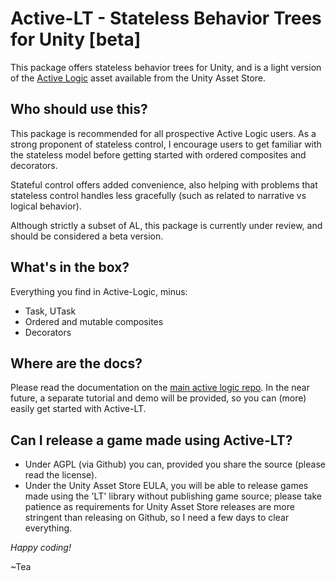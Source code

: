# Active-LT - Stateless Behavior Trees for Unity [beta]

This package offers stateless behavior trees for Unity, and is a light version 
of the [Active Logic](https://assetstore.unity.com/packages/tools/ai/active-logic-151850) 
asset available from the Unity Asset Store.

## Who should use this?

This package is recommended for all prospective Active Logic users. As a strong proponent of
stateless control, I encourage users to get familiar with the stateless model before getting
started with ordered composites and decorators.

Stateful control offers added convenience, also helping with problems that stateless control
handles less gracefully (such as related to narrative vs logical behavior).

Although strictly a subset of AL, this package is currently under review, and should be 
considered a beta version.

## What's in the box?

Everything you find in Active-Logic, minus:
- Task, UTask
- Ordered and mutable composites
- Decorators

## Where are the docs?

Please read the documentation on the [main active logic repo](https://github.com/active-logic/activelogic-cs).
In the near future, a separate tutorial and demo will be provided, so you can (more) easily get started with Active-LT.

## Can I release a game made using Active-LT?

- Under AGPL (via Github) you can, provided you share the source (please read the license).
- Under the Unity Asset Store EULA, you will be able to release games made using the 'LT' library without publishing
game source; please take patience as requirements for Unity Asset Store releases are more stringent than releasing on Github,
so I need a few days to clear everything.

*Happy coding!*

~Tea
